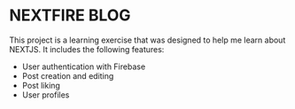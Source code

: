 # NEXTFIRE BLOG

 This project is a learning exercise that was designed to help me learn about NEXTJS. It includes the following features:

- User authentication with Firebase
- Post creation and editing
- Post liking
- User profiles